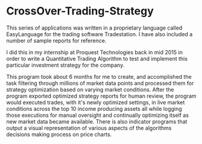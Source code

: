 # CrossOver-Trading-Strategy
This series of applications was written in a proprietary language called EasyLanguage for the trading software Tradestation.  I have also included a number of sample reports for reference.

I did this in my internship at Proquest Technologies back in mid 2015 in order to write a Quantitative Trading Algorithm to test and implement this particular investment strategy for the company.  

This program took about 6 months for me to create, and accomplished the task filtering through millions of market data points and processed them for strategy optimization based on varying market conditions. After the program exported optimized strategy reports for human review, the program would executed trades, with it's newly optimized settings, in live market conditions across the top 10 income producing assets all while logging those executions for manual oversight and continually optimizing itself as new market data became available. There is also indicator programs that output a visual representation of various aspects of the algorithms decisions making process on price charts. 
